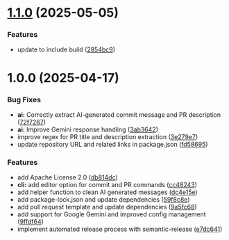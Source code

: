 # [1.1.0](https://github.com/fernandobelotto/aigh/compare/v1.0.0...v1.1.0) (2025-05-05)


### Features

* update to include build ([2854bc9](https://github.com/fernandobelotto/aigh/commit/2854bc916fc8edf5f01eaf166f22fa2a3d1544df))

# 1.0.0 (2025-04-17)


### Bug Fixes

* **ai:** Correctly extract AI-generated commit message and PR description ([72f7267](https://github.com/fernandobelotto/aigh/commit/72f72672c6323af0245ae72629ffcadba4d79221))
* **ai:** Improve Gemini response handling ([3ab3642](https://github.com/fernandobelotto/aigh/commit/3ab3642552925b23db16ed705fc7968f3d25744a))
* improve regex for PR title and description extraction ([3e279e7](https://github.com/fernandobelotto/aigh/commit/3e279e7fc63a111a26929ce3fbef4cd5584b0b1d))
* update repository URL and related links in package.json ([fd58695](https://github.com/fernandobelotto/aigh/commit/fd58695349e2bd046a6f1780cb58c347a32ef9bd))


### Features

* add Apache License 2.0 ([db814dc](https://github.com/fernandobelotto/aigh/commit/db814dccad97b32d0b7b4bd48132ecfb06e72a82))
* **cli:** add editor option for commit and PR commands ([cc48243](https://github.com/fernandobelotto/aigh/commit/cc4824363f40054d080347ba36401dd5262f2342))
* add helper function to clean AI generated messages ([dc4e15e](https://github.com/fernandobelotto/aigh/commit/dc4e15e3e9dbe2f11059c1b1465d272b4b787a16))
* add package-lock.json and update dependencies ([59f8c8e](https://github.com/fernandobelotto/aigh/commit/59f8c8ee976fd2c541dfdcd7448c68cc28ee831a))
* add pull request template and update dependencies ([9a5fc68](https://github.com/fernandobelotto/aigh/commit/9a5fc68941905c4d566ec4a06a1305668cd5b6bb))
* add support for Google Gemini and improved config management ([9ffdf64](https://github.com/fernandobelotto/aigh/commit/9ffdf6480ce56c2c1d480088c0c11739b8063dfa))
* implement automated release process with semantic-release ([e7dc641](https://github.com/fernandobelotto/aigh/commit/e7dc6411749bee44a9975a0630a4bfde11f637c5))
